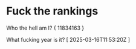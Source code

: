 # Fuck the rankings

Who the hell am I?
{ 11834163 }

What fucking year is it?
[ 2025-03-16T11:53:20Z ]
